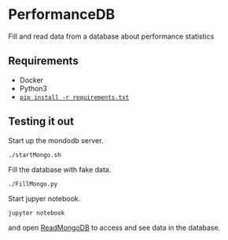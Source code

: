 # PerformanceDB
 Fill and read data from a database about performance statistics


## Requirements

- Docker
- Python3
- [`pip install -r requirements.txt`](requirements.txt)

## Testing it out

Start up the mondodb server.
```
./startMongo.sh
```

Fill the database with fake data.
```
./FillMongo.py
```

Start jupyer notebook.
```
jupyter notebook
```

and open [ReadMongoDB](ReadMongoDB.ipynb) to access and see data in the database.